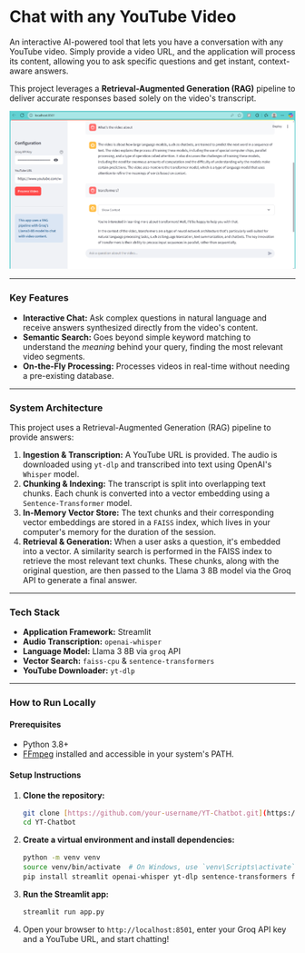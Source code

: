 # Chat with any YouTube Video

An interactive AI-powered tool that lets you have a conversation with any YouTube video. Simply provide a video URL, and the application will process its content, allowing you to ask specific questions and get instant, context-aware answers.

This project leverages a **Retrieval-Augmented Generation (RAG)** pipeline to deliver accurate responses based solely on the video's transcript.

![Demo of the application](demo.png)

---

### Key Features

* **Interactive Chat:** Ask complex questions in natural language and receive answers synthesized directly from the video's content.
* **Semantic Search:** Goes beyond simple keyword matching to understand the *meaning* behind your query, finding the most relevant video segments.
* **On-the-Fly Processing:** Processes videos in real-time without needing a pre-existing database.
---

### System Architecture

This project uses a Retrieval-Augmented Generation (RAG) pipeline to provide answers:

1.  **Ingestion & Transcription:** A YouTube URL is provided. The audio is downloaded using `yt-dlp` and transcribed into text using OpenAI's `Whisper` model.
2.  **Chunking & Indexing:** The transcript is split into overlapping text chunks. Each chunk is converted into a vector embedding using a `Sentence-Transformer` model.
3.  **In-Memory Vector Store:** The text chunks and their corresponding vector embeddings are stored in a `FAISS` index, which lives in your computer's memory for the duration of the session.
4.  **Retrieval & Generation:** When a user asks a question, it's embedded into a vector. A similarity search is performed in the FAISS index to retrieve the most relevant text chunks. These chunks, along with the original question, are then passed to the Llama 3 8B model via the Groq API to generate a final answer.

---

### Tech Stack

* **Application Framework:** Streamlit
* **Audio Transcription:** `openai-whisper`
* **Language Model:** Llama 3 8B via `groq` API
* **Vector Search:** `faiss-cpu` & `sentence-transformers`
* **YouTube Downloader:** `yt-dlp`

---

### How to Run Locally

#### Prerequisites

* Python 3.8+
* [FFmpeg](https://ffmpeg.org/download.html) installed and accessible in your system's PATH.

#### Setup Instructions

1.  **Clone the repository:**
    ```bash
    git clone [https://github.com/your-username/YT-Chatbot.git](https://github.com/your-username/YT-Chatbot.git)
    cd YT-Chatbot
    ```

2.  **Create a virtual environment and install dependencies:**
    ```bash
    python -m venv venv
    source venv/bin/activate  # On Windows, use `venv\Scripts\activate`
    pip install streamlit openai-whisper yt-dlp sentence-transformers faiss-cpu groq
    ```

3.  **Run the Streamlit app:**
    ```bash
    streamlit run app.py
    ```

4.  Open your browser to `http://localhost:8501`, enter your Groq API key and a YouTube URL, and start chatting!
